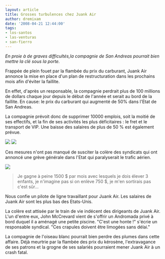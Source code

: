 ```yaml
---
layout: article
title: Grosses turbulences chez Juank Air
author: dremixam
date: '2008-04-21 12:44:00'
tags:
- los-santos
- las-venturas
- san-fierro
---
```


_En proie à de graves difficultés,la compagnie de San Andreas pourrait bien mettre la clé sous la porte._

Frappée de plein fouet par la flambée du prix du carburant, Juank Air annonce la mise en place d'un plan de restructuration dans les prochains mois afin d'éviter la faillite.

En effet, d'après un responsable, la compagnie perdrait plus de 100 millions de dollars chaque jour depuis le début de l'année et serait au bord de la faillite. En cause: le prix du carburant qui augmenté de 50% dans l'Etat de San Andreas.

La compagnie prévoit donc de supprimer 10000 emplois, soit la moitié de ses effectifs, et la fin de ses activités les plus déficitaires : le fret et le transport de VIP. Une baisse des salaires de plus de 50 % est également prévue.

![](/content/images/2005/01/Shamal.jpg)
![](/content/images/2005/01/Andromada.jpg)

Ces mesures n'ont pas manqué de susciter la colère des syndicats qui ont annoncé une grève générale dans l'Etat qui paralyserait le trafic aérien.

![](/content/images/2005/01/pilote.jpg)

> Je gagne à peine 1500 $ par mois avec lesquels je dois élever 3 enfants, je n'imagine pas si on enlève 750 $, je m'en sortirais pas c'est sûr...

Nous confie un pilote de ligne travaillant pour Juank Air. Les salaires de Juank Air sont les plus bas des Etats-Unis.

La colère est attisée par le train de vie indécent des dirigeants de Juank Air. L'un d'entre eux, John McCrevard vient de s'offrir un Andromada privé à bord duquel il a aménagé une petite piscine. "C'est une honte !" s'écrie un responsable syndical. "Ces crapules doivent être limogées sans délai."

La compagnie de l'oiseau blanc pourrait bien perdre des plumes dans cette affaire. Déjà meurtrie par la flambée des prix du kérosène, l'extravagance de ses patrons et la grogne de ses salariés pourraient mener Juank Air à un crash fatal.